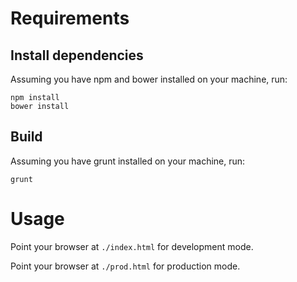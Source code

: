 # Requirements

## Install dependencies

Assuming you have npm and bower installed on your machine, run:

```
npm install
bower install
```

## Build

Assuming you have grunt installed on your machine, run:

```
grunt
```

# Usage

Point your browser at `./index.html` for development mode.

Point your browser at `./prod.html` for production mode.
